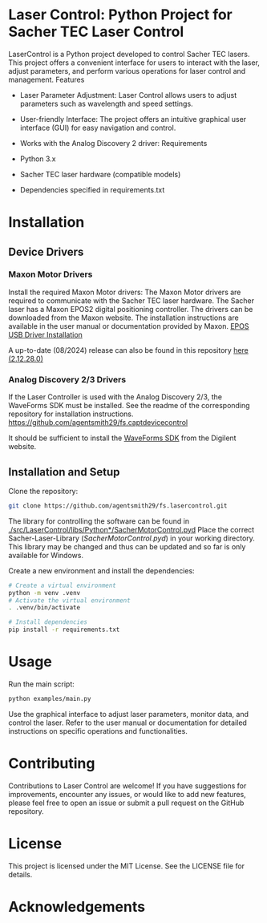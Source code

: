 # Laser Control: Python Project for Sacher TEC Laser Control
LaserControl is a Python project developed to control Sacher TEC lasers. This project offers a convenient interface for users to interact with the laser, adjust parameters, and perform various operations for laser control and management.
Features

* Laser Parameter Adjustment: Laser Control allows users to adjust parameters such as wavelength and speed settings.
* User-friendly Interface: The project offers an intuitive graphical user interface (GUI) for easy navigation and control.
* Works with the Analog Discovery 2 driver: 
Requirements

* Python 3.x
* Sacher TEC laser hardware (compatible models)
* Dependencies specified in requirements.txt

#  Installation

## Device Drivers
### Maxon Motor Drivers
Install the required Maxon Motor drivers:
The Maxon Motor drivers are required to communicate with the Sacher TEC laser hardware. The Sacher laser 
has a Maxon EPOS2 digital positioning controller. The drivers can be downloaded from the Maxon website. 
The installation instructions are available in the user manual or documentation provided by Maxon. 
[EPOS USB Driver Installation](https://www.maxongroup.com/maxon/view/product/control/Positionierung/390438)

A up-to-date (08/2024) release can also be found in this repository [here (2.12.28.0)](./addtitional_files/EPOS-USB-Driver-Installation-En_2.12.28.0.zip)

### Analog Discovery 2/3 Drivers
If the Laser Controller is used with the Analog Discovery 2/3, the WaveForms SDK must be installed.
See the readme of the corresponding repository for installation instructions.
https://github.com/agentsmith29/fs.captdevicecontrol

It should be sufficient to install the [WaveForms SDK](https://reference.digilentinc.com/reference/software/waveforms/waveforms-sdk/start)
from the Digilent website.

## Installation and Setup
Clone the repository:
```bash
git clone https://github.com/agentsmith29/fs.lasercontrol.git
```
The library for controlling the software can be found in
[./src/LaserControl/libs/Python*/SacherMotorControl.pyd](./src/LaserControl/libs)
Place the correct Sacher-Laser-Library (*SacherMotorControl.pyd*) in your working directory.
This library may be changed and thus can be updated and so far is only available for Windows.

Create a new environment and install the dependencies:
```bash
# Create a virtual environment
python -m venv .venv
# Activate the virtual environment
. .venv/bin/activate

# Install dependencies
pip install -r requirements.txt
```

# Usage

Run the main script:

```bash
python examples/main.py
```
Use the graphical interface to adjust laser parameters, monitor data, and control the laser.
Refer to the user manual or documentation for detailed instructions on specific operations and functionalities.

# Contributing

Contributions to Laser Control are welcome! If you have suggestions for improvements, encounter any issues, or would like to add new features, please feel free to open an issue or submit a pull request on the GitHub repository.

# License

This project is licensed under the MIT License. See the LICENSE file for details.

# Acknowledgements